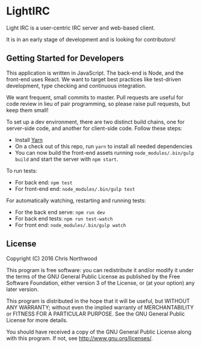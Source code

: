 LightIRC
========

Light IRC is a user-centric IRC server and web-based client.

It is in an early stage of development and is looking for contributors!

Getting Started for Developers
------------------------------

This application is written in JavaScript. The back-end is Node, and the
front-end uses React. We want to target best practices like test-driven
development, type checking and continuous integration.

We want frequent, small commits to master. Pull requests are useful for code
review in lieu of pair programming, so please raise pull requests, but keep
them small!

To set up a dev environment, there are two distinct build chains, one for
server-side code, and another for client-side code. Follow these steps:

* Install [Yarn](https://yarnpkg.com/en/docs/install)
* On a check out of this repo, run `yarn` to install all needed dependencies
* You can now build the front-end assets running `node_modules/.bin/gulp build`
  and start the server with `npm start`.

To run tests:

* For back end: `npm test`
* For front-end end: `node_modules/.bin/gulp test`

For automatically watching, restarting and running tests:

* For the back end serve: `npm run dev`
* For back end tests: `npm run test-watch`
* For front end: `node_modules/.bin/gulp watch`

License
-------

Copyright (C) 2016 Chris Northwood

This program is free software: you can redistribute it and/or modify
it under the terms of the GNU General Public License as published by
the Free Software Foundation, either version 3 of the License, or
(at your option) any later version.

This program is distributed in the hope that it will be useful,
but WITHOUT ANY WARRANTY; without even the implied warranty of
MERCHANTABILITY or FITNESS FOR A PARTICULAR PURPOSE.  See the
GNU General Public License for more details.

You should have received a copy of the GNU General Public License
along with this program.  If not, see <http://www.gnu.org/licenses/>.

